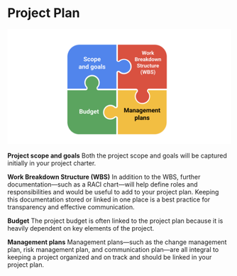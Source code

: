 # Project Plan

![project-plan](project-plan.png)

__Project scope and goals__
Both the project scope and goals will be captured initially in your project charter.

__Work Breakdown Structure (WBS)__
In addition to the WBS, further documentation—such as a RACI chart—will help define roles and responsibilities and would be useful to add to your project plan. Keeping this documentation stored or linked in one place is a best practice for transparency and effective communication.

__Budget__
The project budget is often linked to the project plan because it is heavily dependent on key elements of the project.

__Management plans__
Management plans—such as the change management plan, risk management plan, and communication plan—are all integral to keeping a project organized and on track and should be linked in your project plan.
